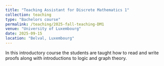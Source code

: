 ```yaml
---
title: "Teaching Assistant for Discrete Mathematics 1"
collection: teaching
type: "Bachelors course"
permalink: /teaching/2025-fall-teaching-DM1
venue: "University of Luxembourg"
date: 2025-09-15
location: "Belval, Luxembourg"
---
```

In this introductory course the students are taught how to read and write proofs along with introductions to logic and graph theory.

